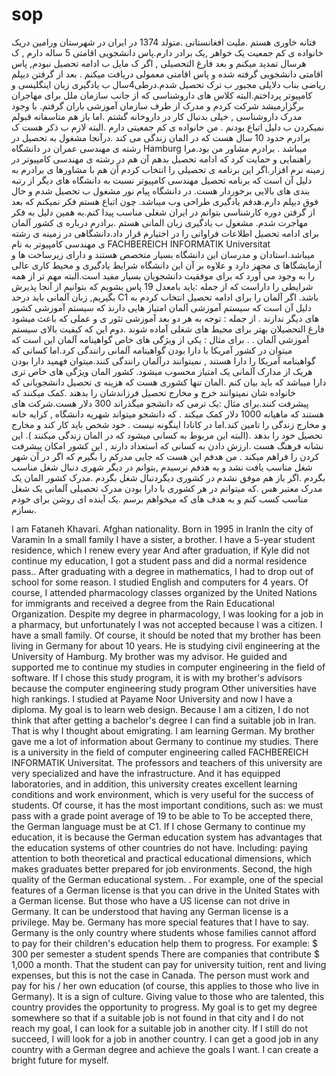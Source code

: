# sop
فتانه خاوری هستم .ملیت افغانستانی .متولد 1374 در ایران در شهرستان ورامین 
دریک خانواده ی کم جمعیت 
یک خواهر ,یک برادر دارم.پاس دانشجویی  اقامتی  5 ساله دارم , ک هرسال تمدید میکنم
و بعد فارغ التحصیلی , اگر ک مایل ب ادامه تحصیل نبودم, پاس  اقامتی دانشجویی گرفته شده و پاس اقامتی معمولی دریافت میکنم .  بعد از گرفتن دیپلم ریاضی بناب دلایلی مجبور ب ترک تحصیل شدم.درطی4سال ب یادگیری زبان اینگلیسی و کامپیوتر پرداختم.البته کلاس های داروشناسی که از جانب سازمان ملل برای مهاجران  برگزارمیشد  شرکت کردم و مدرک از طرف سازمان آموزشی باران  گرفتم. با وجود مدرک داروشناسی , خیلی بدنبال کار در داروخانه گشتم .اما باز هم  متاسفانه قبولم نمیکردن  ب دلیل اتباع بودنم  . 
من خانواده ی کم جمعیتی دارم .البته لازم ب ذکر هست ک برادرم حدود  10 سال هست که در المان زندگی می کند .درآنجا مشغول به تحصیل در رشته ی مهندسی عمران در دانشگاه  Hamburg  میباشد . برادرم مشاور من بود.مرا راهنمایی و حمایت کرد که ادامه تحصیل بدهم آن هم در رشته ی مهندسی کامپیوتر در زمینه نرم افزار.اگر این برنامه ی تحصیلی را انتخاب کردم آن هم با مشاورها ی برادرم به دلیل آن است که برنامه تحصیل مهندسی کامپیوتر نسبت به دانشگاه های دیگر از رتبه بندی های بالایی برخوردار هست. در دانشگاه پیام نور مشغول ب تحصیل شدم و حال فوق دیپلم دارم.هدفم یادگیری طراحی وب میباشد.
چون اتباع هستم فکر نمیکنم که بعد از گرفتن دوره کارشناسی  بتوانم در ایران شغلی مناسب پیدا کنم.به همین دلیل به فکر مهاجرت شدم.  مشغول ب یادگیری زبان المانی هستم .برادرم درباره ی کشور آلمان برای ادامه تحصیل اطلاعات فراوانی را در اختیارم قرار داد.دانشگاهی در زمینه ی رشته ی مهندسی کامپیوتر به نام FACHBEREICH INFORMATIK Universitat  میباشد.استادان و مدرسان این دانشگاه بسیار متخصص هستند و دارای زیرساخت ها  و آزمایشگاها ی مجهز دارد و علاوه بر آن این دانشگاه شرایط یادگیری و محیط کاری عالی را به وجود می آورد که برای موفقیت دانشجویان بسیار مفید است.البته مهم تر از همه شرایطی را داراست که از جمله :باید بامعدل 19 پاس بشویم که بتوانیم از آنجا پذیرش بگیریم, زبان آلمانی باید درحد  C1 باشد.
اگر آلمان را برای ادامه تحصیل انتخاب کردم به دلیل آن است که سیستم آموزشی آلمان امتیاز هایی  دارند که سیستم آموزشی کشور های دیگر ندارند .
از جمله : توجه به هر دو بعد آموزشی تئور ی و عملی که باعث میشود فارغ التحصیلان بهتر برای محیط های شغلی آماده شوند .دوم این که کیفیت بالای سیستم آموزشی آلمان . .
 برای مثال : یکی از ویژگی های خاص گواهینامه آلمان این است که میتوان در کشور آمریکا  با دارا بودن گواهینامه آلمانی رانندگی کرد.اما کسانی که گواهینامه آمریکا را دارا هستند , نمیتوانند  درآلمان رانندگی کنند.میتوان فهمید دارا بودن هریک از مدارک آلمانی یک امتیاز محسوب میشود.
کشور المان ویژگی های خاص تری دارا میباشد که باید بیان کنم .المان تنها کشوری هست که هزینه ی تحصیل دانشجویانی که خانواده شان  نمیتوانند خرج و مخارج تحصیل فرزاندشان را بدهند .کمک میکنند که پیشرفت کنند.برای مثال :یک ترمی که دانشجو میگذراند 300 دلار هست.شرکت های هستند که ماهیانه  1000 دلار کمک میکند . که دانشجو میتواند شهریه دانشگاه , کرایه خانه و مخارج زندگی را تامین کند.اما در کانادا اینگونه نیست . خود شخص باید کار کند و مخارج تحصیل خود را بدهد .(البته این مربوط به کسانی میشود که در المان زندگی میکنند ).
این نشانه فرهنگ هست .ارزش دادن به کسانی که استعداد دارند , این کشور  امکان پیشرفت کردن را فراهم میکند  .
من هدفم این هست که جایی مدرکم را بگیرم که اگر در  آن شهر شغل مناسب یافت نشد و به هدفم نرسیدم  ,بتوانم در دیگر شهری دنبال شغل مناسب بگردم .اگر باز هم موفق نشدم در کشوری دیگردنبال شغل بگردم .مدرک کشور المان یک مدرک معتبر هس .که میتوانم در هر کشوری با دارا بودن مدرک تحصیلی آلمانی یک شغل مناسب کسب کنم و به هدف های که میخواهم برسم .یک آینده ای روشن برای خودم بسازم.  


I am Fataneh Khavari. Afghan nationality. Born in 1995 in IranIn the city of Varamin
In a small family
I have a sister, a brother. I have a 5-year student residence, which I renew every year
And after graduation, if Kyle did not continue my education, I got a student pass and did a normal residence pass.. After graduating with a degree in mathematics, I had to drop out of school for some reason. I studied English and computers for 4 years. Of course, I attended pharmacology classes organized by the United Nations for immigrants and received a degree from the Rain Educational Organization. Despite my degree in pharmacology, I was looking for a job in a pharmacy, but unfortunately I was not accepted because I was a citizen. I have a small family. Of course, it should be noted that my brother has been living in Germany for about 10 years. He is studying civil engineering at the University of Hamburg. My brother was my advisor. He guided and supported me to continue my studies in computer engineering in the field of software. If I chose this study program, it is with my brother's advisors because the computer engineering study program Other universities have high rankings. I studied at Payame Noor University and now I have a diploma. My goal is to learn web design. Because I am a citizen, I do not think that after getting a bachelor's degree I can find a suitable job in Iran. That is why I thought about emigrating. I am learning German. My brother gave me a lot of information about Germany to continue my studies. There is a university in the field of computer engineering called FACHBEREICH INFORMATIK Universitat. The professors and teachers of this university are very specialized and have the infrastructure. And it has equipped laboratories, and in addition, this university creates excellent learning conditions and work environment, which is very useful for the success of students. Of course, it has the most important conditions, such as: we must pass with a grade point average of 19 to be able to To be accepted there, the German language must be at C1. If I chose Germany to continue my education, it is because the German education system has advantages that the education systems of other countries do not have. Including: paying attention to both theoretical and practical educational dimensions, which makes graduates better prepared for job environments. Second, the high quality of the German educational system. . For example, one of the special features of a German license is that you can drive in the United States with a German license. But those who have a US license can not drive in Germany. It can be understood that having any German license is a privilege. May be. Germany has more special features that I have to say. Germany is the only country where students whose families cannot afford to pay for their children's education help them to progress. For example: $ 300 per semester a student spends There are companies that contribute $ 1,000 a month. That the student can pay for university tuition, rent and living expenses, but this is not the case in Canada. The person must work and pay for his / her own education (of course, this applies to those who live in Germany). It is a sign of culture. Giving value to those who are talented, this country provides the opportunity to progress. My goal is to get my degree somewhere so that if a suitable job is not found in that city and I do not reach my goal, I can look for a suitable job in another city. If I still do not succeed, I will look for a job in another country. I can get a good job in any country with a German degree and achieve the goals I want. I can create a bright future for myself.
